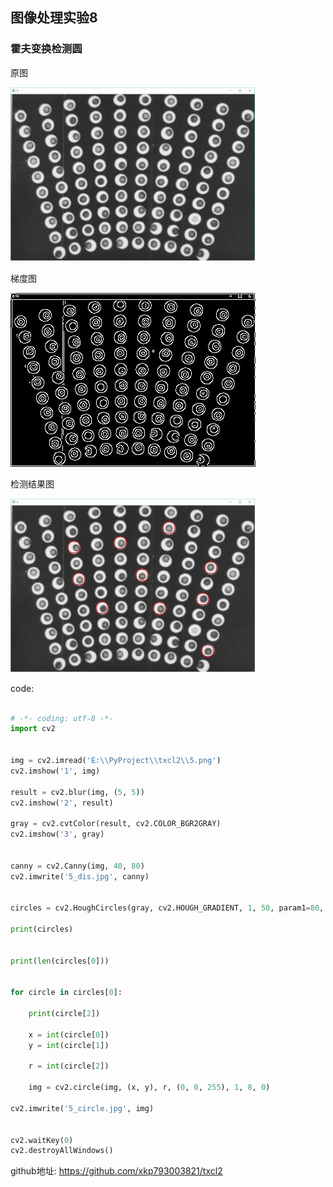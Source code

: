 ## 图像处理实验8

### 霍夫变换检测圆

原图

![原图](5.png)

梯度图

![原图](5_dis.jpg)

检测结果图

![原图](5_circle.jpg)


code:
```python

# -*- coding: utf-8 -*-
import cv2


img = cv2.imread('E:\\PyProject\\txcl2\\5.png')
cv2.imshow('1', img)

result = cv2.blur(img, (5, 5))
cv2.imshow('2', result)

gray = cv2.cvtColor(result, cv2.COLOR_BGR2GRAY)
cv2.imshow('3', gray)


canny = cv2.Canny(img, 40, 80)
cv2.imwrite('5_dis.jpg', canny)


circles = cv2.HoughCircles(gray, cv2.HOUGH_GRADIENT, 1, 50, param1=80, param2=30, minRadius=10, maxRadius=20)

print(circles)


print(len(circles[0]))


for circle in circles[0]:

    print(circle[2])

    x = int(circle[0])
    y = int(circle[1])

    r = int(circle[2])

    img = cv2.circle(img, (x, y), r, (0, 0, 255), 1, 8, 0)

cv2.imwrite('5_circle.jpg', img)


cv2.waitKey(0)
cv2.destroyAllWindows()

```
github地址:
https://github.com/xkp793003821/txcl2

